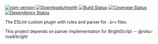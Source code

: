 [![npm version](https://img.shields.io/npm/v/vue-eslint-parser.svg)](https://www.npmjs.com/package/@roku-road/rules)
[![Downloads/month](https://img.shields.io/npm/dm/vue-eslint-parser.svg)](http://www.npmtrends.com/@roku-road/rules)
[![Build Status](https://travis-ci.org/mysticatea/vue-eslint-parser.svg?branch=master)](https://travis-ci.org/RokuRoad/rules)
[![Coverage Status](https://codecov.io/gh/mysticatea/vue-eslint-parser/branch/master/graph/badge.svg)](https://codecov.io/gh/RokuRoad/rules)
[![Dependency Status](https://david-dm.org/mysticatea/vue-eslint-parser.svg)](https://david-dm.org/RokuRoad/rules)

The ESLint custom plugin with rules and parser for `.brs` files.

This project depends on parser implementation for BrightScript -- @roku-road/bright